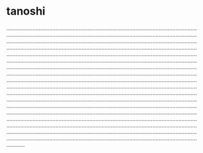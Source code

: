 # tanoshi

....................................................................................................................................................................................................................................................................................................................................................................................................................................................................................................................................................................................................................................................................................................................................................................................................................................................................................................................................................................................................................................................................................................................................................................................................................................................................................................................................................................................................................................................................................................................................................................................................................................................................................................................................................................................................................................................................................................................................................................................................................................................................................................................................................................................................................................................................................................................................